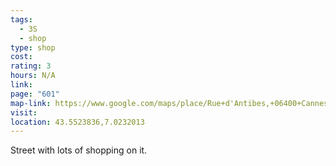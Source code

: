 ```yaml
---
tags:
  - 3S
  - shop
type: shop
cost: 
rating: 3
hours: N/A
link: 
page: "601"
map-link: https://www.google.com/maps/place/Rue+d'Antibes,+06400+Cannes,+France/@43.5523739,7.0224181,19z/data=!4m6!3m5!1s0x12ce8194079bc03d:0x644133ce48199d6d!8m2!3d43.5524546!4d7.023147!16s%2Fg%2F11c2p0rmtf?entry=ttu&g_ep=EgoyMDI0MTAwNy4xIKXMDSoASAFQAw%3D%3D
visit: 
location: 43.5523836,7.0232013
---
```

Street with lots of shopping on it.